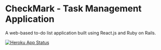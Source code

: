# CheckMark - Task Management Application
A web-based to-do list application built using React.js and Ruby on Rails.

[![Heroku App Status](http://heroku-shields.herokuapp.com/checkmark-app)](https://checkmark-app.herokuapp.com)
